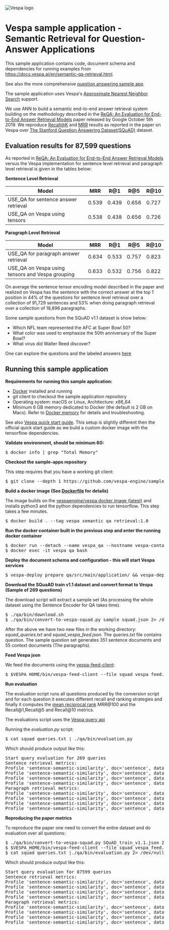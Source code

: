 <!-- Copyright Yahoo. Licensed under the terms of the Apache 2.0 license. See LICENSE in the project root.-->

![Vespa logo](https://vespa.ai/assets/vespa-logo-color.png)

# Vespa sample application - Semantic Retrieval for Question-Answer Applications 

This sample application contains code, document schema and dependencies for running 
examples from https://docs.vespa.ai/en/semantic-qa-retrieval.html.

See also the more comprehensive [question answering sample app](../dense-passage-retrieval-with-ann/).

The sample application uses Vespa's
[Approximate Nearest Neighbor Search](https://docs.vespa.ai/en/approximate-nn-hnsw.html) support.
 
We use ANN to build a semantic end-to-end answer retrieval system building on the methodology 
described in the [ReQA: An Evaluation for End-to-End Answer Retrieval Models](https://arxiv.org/abs/1907.04780)
paper released by Google October 5th 2019.
We reproduce [Recall@K](https://en.wikipedia.org/wiki/Evaluation_measures_(information_retrieval)) and 
[MRR](https://en.wikipedia.org/wiki/Mean_reciprocal_rank) results as reported in the paper on Vespa over
[The Stanford Question Answering Dataset(SQuAD)](https://rajpurkar.github.io/SQuAD-explorer/) dataset.


## Evaluation results for 87,599 questions

As reported in  [ReQA: An Evaluation for End-to-End Answer Retrieval Models](https://arxiv.org/abs/1907.04780)
versus the Vespa implementation for sentence level retrieval and paragraph level retrieval is given in the tables below:

**Sentence Level Retrieval**

|Model   | MRR  | R@1  | R@5  | R@10  |
|---|---|---|---|---|
|USE_QA for sentence answer retrieval | 0.539  | 0.439  | 0.656  | 0.727   |
|USE_QA on Vespa using tensors        | 0.538  | 0.438  | 0.656  | 0.726   |

**Paragraph Level Retrieval**

|Model   | MRR  | R@1  | R@5  | R@10  |
|---|---|---|---|---|
|USE_QA for paragraph answer retrieval | 0.634 | 0.533 | 0.757 | 0.823   |
|USE_QA on Vespa using tensors and Vespa grouping       | 0.633 | 0.532| 0.756  | 0.822|

On average the sentence tensor encoding model described in the paper and realized on Vespa
has the sentence with the correct answer at the top 1 position in 44% of the questions for sentence level retrieval
over a collection of 91,729 sentences and 53% when doing paragraph retrieval over a collection of 18,896 paragraphs.

Some sample questions from the SQuAD v1.1 dataset is show below:

* Which NFL team represented the AFC at Super Bowl 50?
* What color was used to emphasize the 50th anniversary of the Super Bowl?
* What virus did Walter Reed discover?

One can explore the questions and the labeled answers [here](https://rajpurkar.github.io/SQuAD-explorer/explore/1.1/dev/)


## Running this sample application 

**Requirements for running this sample application:**

* [Docker](https://www.docker.com/) installed and running  
* git client to checkout the sample application repository
* Operating system: macOS or Linux, Architecture: x86_64
* Minimum 6 GB memory dedicated to Docker (the default is 2 GB on Macs).
  Refer to [Docker memory](https://docs.vespa.ai/en/operations/docker-containers.html#memory)
  for details and troubleshooting.
 
See also [Vespa quick start guide](https://docs.vespa.ai/en/vespa-quick-start.html).
This setup is slightly different then the official quick start guide
as we build a custom docker image  with the tensorflow dependencies.

**Validate environment, should be minimum 6G:**

<pre>
$ docker info | grep "Total Memory"
</pre>


**Checkout the sample-apps repository**

This step requires that you have a working git client:
<pre>
$ git clone --depth 1 https://github.com/vespa-engine/sample-apps.git; cd sample-apps/semantic-qa-retrieval
</pre>


**Build a docker image (See [Dockerfile](Dockerfile) for details)**

The image builds on the [vespaengine/vespa docker image (latest)](https://hub.docker.com/r/vespaengine/vespa/tags)
and installs python3 and the python dependencies to run tensorflow.
This step takes a few minutes.
<pre>
$ docker build . --tag vespa_semantic_qa_retrieval:1.0
</pre>


**Run the docker container built in the previous step and enter the running docker container**

<pre>
$ docker run --detach --name vespa_qa --hostname vespa-container vespa_semantic_qa_retrieval:1.0
$ docker exec -it vespa_qa bash 
</pre>


**Deploy the document schema and configuration - this will start Vespa services**

<pre>
$ vespa-deploy prepare qa/src/main/application/ && vespa-deploy activate
</pre>


**Download the SQuaAD train v1.1 dataset and convert format to Vespa (Sample of 269 questions)**

The download script will extract a sample set
(As processing the whole dataset using the Sentence Encoder for QA takes time).

<pre>
$ ./qa/bin/download.sh
$ ./qa/bin/convert-to-vespa-squad.py sample_squad.json 2> /dev/null
</pre>

After the above we have two new files in the working directory: 
_squad_queries.txt_ and _squad_vespa_feed.json_.
The _queries.txt_ file contains question.
The sample question set generates 351 sentence documents and 55 context documents (The paragraphs).


**Feed Vespa json** 

We feed the documents using the [vespa-feed-client](https://docs.vespa.ai/en/vespa-feed-client.html):
<pre>
$ $VESPA_HOME/bin/vespa-feed-client --file squad_vespa_feed.json --endpoint http://localhost:8080
</pre>


**Run evaluation**

The evaluation script runs all questions produced by the conversion script
and for each question it executes different recall and ranking strategies and finally it computes the
[mean reciprocal rank](https://en.wikipedia.org/wiki/Mean_reciprocal_rank) _MRR@100_
and the Recall@1,Recall@5 and Recall@10 metrics.

The evaluations script uses the [Vespa query api](https://docs.vespa.ai/en/query-api.html)

Running the _evaluation.py_ script:

<pre>
$ cat squad_queries.txt | ./qa/bin/evaluation.py
</pre>

Which should produce output like this:

<pre>
Start query evaluation for 269 queries
Sentence retrieval metrics:
Profile 'sentence-semantic-similarity', doc='sentence', dataset='squad',   MRR@100  0.5799
Profile 'sentence-semantic-similarity', doc='sentence', dataset='squad',   R@1 0.4498
Profile 'sentence-semantic-similarity', doc='sentence', dataset='squad',   R@5 0.7398
Profile 'sentence-semantic-similarity', doc='sentence', dataset='squad',   R@10 0.8290
Paragraph retrieval metrics:
Profile 'sentence-semantic-similarity', doc='sentence', dataset='squad',   MRR@100  0.7030
Profile 'sentence-semantic-similarity', doc='sentence', dataset='squad',   R@1 0.5725
Profile 'sentence-semantic-similarity', doc='sentence', dataset='squad',   R@5 0.8625
Profile 'sentence-semantic-similarity', doc='sentence', dataset='squad',   R@10 0.9405
</pre>


**Reproducing the paper metrics**

To reproduce the paper one need to convert the entire dataset and do evaluation over all questions:

<pre>
$ ./qa/bin/convert-to-vespa-squad.py SQuAD_train_v1.1.json 2> /dev/null
$ $VESPA_HOME/bin/vespa-feed-client --file squad_vespa_feed.json --endpoint http://localhost:8080
$ cat squad_queries.txt |./qa/bin/evaluation.py 2> /dev/null
</pre>

Which should produce output like this: 
<pre>
Start query evaluation for 87599 queries
Sentence retrieval metrics:
Profile 'sentence-semantic-similarity', doc='sentence', dataset='squad',   MRR@100  0.5376
Profile 'sentence-semantic-similarity', doc='sentence', dataset='squad',   R@1 0.4380
Profile 'sentence-semantic-similarity', doc='sentence', dataset='squad',   R@5 0.6551
Profile 'sentence-semantic-similarity', doc='sentence', dataset='squad',   R@10 0.7262
Paragraph retrieval metrics:
Profile 'sentence-semantic-similarity', doc='sentence', dataset='squad',   MRR@100  0.6330
Profile 'sentence-semantic-similarity', doc='sentence', dataset='squad',   R@1 0.5322
Profile 'sentence-semantic-similarity', doc='sentence', dataset='squad',   R@5 0.7555
Profile 'sentence-semantic-similarity', doc='sentence', dataset='squad',   R@10 0.8218
</pre>
